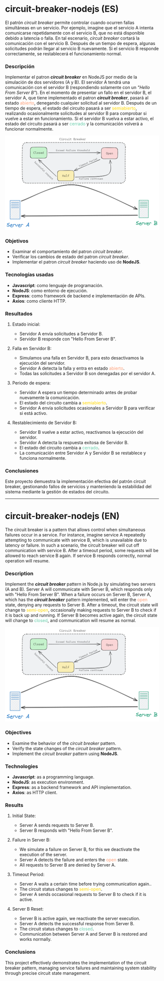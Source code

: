 # circuit-breaker-nodejs (ES)

El patrón *circuit breaker* permite controlar cuando ocurren fallas simultáneas en un servicio. Por ejemplo, imagine que el servicio A intenta comunicarse repetidamente con el servicio B, que no está disponible debido a latencia o falla. En tal escenario, *circuit breaker* cortará la comunicación con el servicio B. Después de un tiempo de espera, algunas solicitudes podrán llegar al servicio B nuevamente. Si el servicio B responde correctamente, se restablecerá el funcionamiento normal.

### Descripción
Implementar el patron ***circuit breaker*** en NodeJS por medio de la simulación de dos servidores (A y B). El servidor A tendrá una comunicación con el servidor B (respondiendo solamente con un *"Hello From Server B"*). En el momento de presentar un fallo en el servidor B, el servidor A, que tiene implementado el patron ***circuit breaker***, pasará al estado <span style='color:LightSalmon'>abierto</span>, denegando cualquier solicitud al servidor B. Después de un tiempo de espera, el estado del circuito pasará a ser <span style='color:Gold'>semiabierto</span>, realizando ocasionalmente solicitudes al servidor B para comprobar si vuelve a estar en funcionamiento. Si el servidor B vuelva a estar activo, el estado del circuito pasará a ser <span style='color:MediumAquamarine'>cerrado</span> y la comunicación volverá a funcionar normalmente.

![](img/CircuitBreakerPattern.png)

### Objetivos
- Examinar el comportamiento del patron *circuit breaker*.
- Verificar los cambios de estado del patron *circuit breaker*.
- Implementar el patron *circuit breaker* haciendo uso de **NodeJS**.

### Tecnologías usadas
- **Javascript**: como lenguaje de programación.
- **NodeJS**: como entorno de ejecución.
- **Express**: como framework de backend e implementación de APIs.
- **Axios**: como cliente HTTP.

### Resultados

1. Estado inicial:
   - Servidor A envía solicitudes a Servidor B.
   - Servidor B responde con "Hello From Server B".

2. Falla en Servidor B:
   - Simulamos una falla en Servidor B, para esto desactivamos la ejecución del servidor.
   - Servidor A detecta la falla y entra en estado <span style='color:LightSalmon'>abierto</span>.
   - Todas las solicitudes a Servidor B son denegadas por el servidor A.

3. Periodo de espera:
   - Servidor A espera un tiempo determinado antes de probar nuevamente la comunicación.
   - El estado del circuito cambia a <span style='color:Gold'>semiabierto</span>.
   - Servidor A envía solicitudes ocasionales a Servidor B para verificar si está activo.

4. Restablecimiento de Servidor B:
   - Servidor B vuelve a estar activo, reactivamos la ejecución del servidor.
   - Servidor A detecta la respuesta exitosa de Servidor B.
   - El estado del circuito cambia a <span style='color:MediumAquamarine'>cerrado</span>.
   - La comunicación entre Servidor A y Servidor B se restablece y funciona normalmente.

### Conclusiones

Este proyecto demuestra la implementación efectiva del patrón circuit breaker, gestionando fallos de servicios y manteniendo la estabilidad del sistema mediante la gestión de estados del circuito.


---


# circuit-breaker-nodejs (EN)

The circuit breaker is a pattern that allows control when simultaneous failures occur in a service. For instance, imagine service A repeatedly attempting to communicate with service B, which is unavailable due to latency or failure. In such a scenario, the circuit breaker will cut off communication with service B. After a timeout period, some requests will be allowed to reach service B again. If service B responds correctly, normal operation will resume.

### Description
Implement the ***circuit breaker*** pattern in Node.js by simulating two servers (A and B). Server A will communicate with Server B, which responds only with "Hello From Server B". When a failure occurs on Server B, Server A, which has the ***circuit breaker*** pattern implemented, will enter the <span style='color:LightSalmon'>open</span> state, denying any requests to Server B. After a timeout, the circuit state will change to <span style='color:Gold'>semi-open</span>, occasionally making requests to Server B to check if it is back up and running. If Server B becomes active again, the circuit state will change to <span style='color:MediumAquamarine'>closed</span>, and communication will resume as normal.

![](img/CircuitBreakerPattern.png)

### Objectives
- Examine the behavior of the *circuit breaker* pattern.
- Verify the state changes of the *circuit breaker* pattern.
- Implement the *circuit breaker* pattern using **NodeJS**.

### Technologies
- **Javascript**: as a programming language.
- **NodeJS**: as execution environment.
- **Express**: as a backend framework and API implementation.
- **Axios**: as HTTP client.

### Results

1. Initial State:
   - Server A sends requests to Server B.
   - Server B responds with "Hello From Server B".

2. Failure in Server B:
   - We simulate a failure on Server B, for this we deactivate the execution of the server.
   - Server A detects the failure and enters the <span style='color:LightSalmon'>open</span> state.
   - All requests to Server B are denied by Server A.

3. Timeout Period:
   - Server A waits a certain time before trying communication again..
   - The circuit status changes to <span style='color:Gold'>semi-open</span>.
   - Server A sends occasional requests to Server B to check if it is active.

4. Server B Reset:
   - Server B is active again, we reactivate the server execution.
   - Server A detects the successful response from Server B.
   - The circuit status changes to <span style='color:MediumAquamarine'>closed</span>.
   - Communication between Server A and Server B is restored and works normally.

### Conclusions
This project effectively demonstrates the implementation of the circuit breaker pattern, managing service failures and maintaining system stability through precise circuit state management.